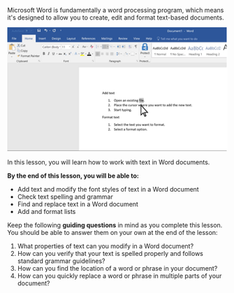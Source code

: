 Microsoft Word is fundamentally a word processing program, which means it's designed to allow you to create, edit and format text-based documents.

![Screenshot - editting text in Microsoft Word](../media/Work_with_Text_Screenshot.png)

In this lesson, you will learn how to work with text in Word documents.

**By the end of this lesson, you will be able to:**

*   Add text and modify the font styles of text in a Word document
*   Check text spelling and grammar
*   Find and replace text in a Word document
*   Add and format lists

Keep the following **guiding questions** in mind as you complete this lesson. You should be able to answer them on your own at the end of the lesson:

1.  What properties of text can you modify in a Word document?
2.  How can you verify that your text is spelled properly and follows standard grammar guidelines?
3.  How can you find the location of a word or phrase in your document?
4.  How can you quickly replace a word or phrase in multiple parts of your document?